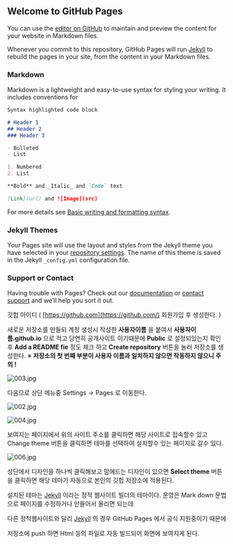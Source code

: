 ## Welcome to GitHub Pages

You can use the [editor on GitHub](https://github.com/JJKEB/page_test/edit/gh-pages/index.md) to maintain and preview the content for your website in Markdown files.

Whenever you commit to this repository, GitHub Pages will run [Jekyll](https://jekyllrb.com/) to rebuild the pages in your site, from the content in your Markdown files.

### Markdown

Markdown is a lightweight and easy-to-use syntax for styling your writing. It includes conventions for

```markdown
Syntax highlighted code block

# Header 1
## Header 2
### Header 3

- Bulleted
- List

1. Numbered
2. List

**Bold** and _Italic_ and `Code` text

[Link](url) and ![Image](src)
```

For more details see [Basic writing and formatting syntax](https://docs.github.com/en/github/writing-on-github/getting-started-with-writing-and-formatting-on-github/basic-writing-and-formatting-syntax).

### Jekyll Themes

Your Pages site will use the layout and styles from the Jekyll theme you have selected in your [repository settings](https://github.com/JJKEB/page_test/settings/pages). The name of this theme is saved in the Jekyll `_config.yml` configuration file.

### Support or Contact

Having trouble with Pages? Check out our [documentation](https://docs.github.com/categories/github-pages-basics/) or [contact support](https://support.github.com/contact) and we’ll help you sort it out.






깃헙 아이디 ( [https://github.com](https://github.com/) 회원가입 후 생성한다. )

새로운 저장소를 만들되 계정 생성시 작성한 **사용자이름** 을 붙여서
**사용자이름.github.io** 으로 적고
당연히 공개사이트 이기때문에 **Public** 로 설정되있는지 확인후
**Add a README fie** 정도 체크 하고
**Create repository** 버튼을 눌러 저장소를 생성한다.
※ **저장소의 첫 번째 부분이 사용자 이름과 일치하지 않으면 작동하지 않으니 주의 !**

![003.jpg](https://s3-us-west-2.amazonaws.com/secure.notion-static.com/f818c82d-9418-4b50-91f3-7decf25dbd1e/003.jpg)

다음으로 상단 메뉴중 Settings → Pages 로 이동한다.

![002.jpg](https://s3-us-west-2.amazonaws.com/secure.notion-static.com/3ce45b4e-ef00-4814-9e61-6a247cdcc706/002.jpg)

![004.jpg](https://s3-us-west-2.amazonaws.com/secure.notion-static.com/e516127d-ac44-4cb5-bbbe-d6ba4df0e9ca/004.jpg)

보여지는 페이지에서 위의 사이트 주소를 클릭하면 해당 사이트로 접속할수 있고
Change theme 버튼을 클릭하면 테마를 선택하여 설치할수 있는 페이지로 갈수 있다.

![006.jpg](https://s3-us-west-2.amazonaws.com/secure.notion-static.com/c2f19d0c-b66a-4a97-b683-fb2b8870bec9/006.jpg)

상단에서 디자인을 하나씩 클릭해보고
맘에드는 디자인이 있으면 **Select theme** 버튼을 클릭하면
해당 테마가 자동으로 본인의 깃헙 저장소에 적용된다.

설치된 테마는 [Jekyll](https://jekyllrb.com/) 이라는 정적 웹사이트 빌더의 테마이다.
운영은 Mark down 문법으로 페이지를 수정하거나 만들어서 올리면 되는데

다른 정적웹사이트와 달리 [Jekyll](https://jekyllrb.com/) 의 경우 GitHub Pages 에서 공식 지원중이기 때문에

저장소에 push 하면 Html 등의 파일로 자동 빌드되어 화면에 보여지게 된다.
